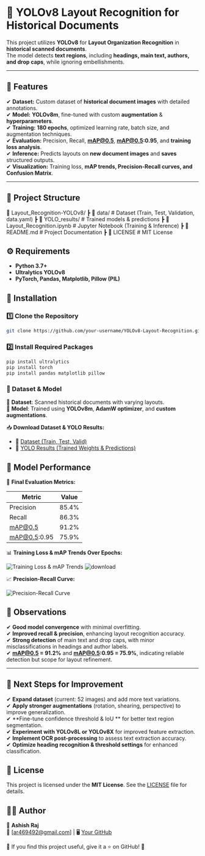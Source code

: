 # 📝 YOLOv8 Layout Recognition for Historical Documents  

This project utilizes **YOLOv8** for **Layout Organization Recognition** in **historical scanned documents**.  
The model detects **text regions**, including **headings, main text, authors, and drop caps**, while ignoring embellishments. 

---

## 🚀 Features  

✔ **Dataset:** Custom dataset of **historical document images** with detailed annotations.  
✔ **Model:** **YOLOv8m**, fine-tuned with custom **augmentation** & **hyperparameters**.  
✔ **Training:** **180 epochs**, optimized learning rate, batch size, and augmentation techniques.  
✔ **Evaluation:** Precision, Recall, **mAP@0.5**, **mAP@0.5:0.95**, and **training loss analysis**.  
✔ **Inference:** Predicts layouts on **new document images** and **saves** structured outputs.  
✔ **Visualization:** Training loss, **mAP trends, Precision-Recall curves, and Confusion Matrix**.  

---

## 📂 Project Structure  

📂 Layout_Recognition-YOLOv8/
┣ 📂 data/ # Dataset (Train, Test, Validation, data.yaml)
┣ 📂 YOLO_results/ # Trained models & predictions
┣ 📜 Layout_Recognition.ipynb # Jupyter Notebook (Training & Inference)
┣ 📜 README.md # Project Documentation
┣ 📜 LICENSE # MIT License

## ⚙️ Requirements  

- **Python 3.7+**  
- **Ultralytics YOLOv8**  
- **PyTorch, Pandas, Matplotlib, Pillow (PIL)**

## 🚀 Installation  

### 1️⃣ Clone the Repository  
```bash
git clone https://github.com/your-username/YOLOv8-Layout-Recognition.git
```
### 2️⃣ Install Required Packages
```bash
pip install ultralytics
pip install torch
pip install pandas matplotlib pillow
```

### 📜 Dataset & Model  
🔹 **Dataset**: Scanned historical documents with varying layouts.  
🔹 **Model**: Trained using **YOLOv8m**, **AdamW optimizer**, and **custom augmentations**.  

📥 **Download Dataset & YOLO Results:**  
- 📁 [Dataset (Train, Test, Valid)](https://drive.google.com/drive/folders/1tvZZfsfFHPlLx26hQEDGcEnAJ6h9g0wm?usp=drive_link)  
- 📁 [YOLO Results (Trained Weights & Predictions)](https://drive.google.com/drive/folders/1hjbZ72TodFKLEgVIRXIIpPbUUwb7eqom?usp=drive_link)  

## 🎯 Model Performance  

📌 **Final Evaluation Metrics:**  

| **Metric**    | **Value**  |
|--------------|-----------|
| Precision    | 85.4%     |
| Recall       | 86.3%     |
| mAP@0.5      | 91.2%     |
| mAP@0.5:0.95 | 75.9%     |

📊 **Training Loss & mAP Trends Over Epochs:**  

![Training Loss & mAP Trends](path/to/training_loss_map.png) ![download](https://github.com/user-attachments/assets/82e2b6ef-e2c8-4684-9735-b0061bd7f2b2)

📈 **Precision-Recall Curve:**  

![Precision-Recall Curve](path/to/precision_recall_curve.png)

## 🚀 Observations  
✔ **Good model convergence** with minimal overfitting.  
✔ **Improved recall & precision**, enhancing layout recognition accuracy.  
✔ **Strong detection** of main text and drop caps, with minor misclassifications in headings and author labels.  
✔ **mAP@0.5 = 91.2%** and **mAP@0.5:0.95 = 75.9%**, indicating reliable detection but scope for layout refinement.  

---

## 🔄 Next Steps for Improvement  
✔ **Expand dataset** (current: 52 images) and add more text variations.  
✔ **Apply stronger augmentations** (rotation, shearing, perspective) to improve generalization.  
✔ **Fine-tune confidence threshold & IoU ** for better text region segmentation.  
✔ **Experiment with YOLOv8L or YOLOv8X** for improved feature extraction.  
✔ **Implement OCR post-processing** to assess text extraction accuracy.  
✔ **Optimize heading recognition & threshold settings** for enhanced classification.  

## 📜 License  
This project is licensed under the **MIT License**. See the [LICENSE](LICENSE) file for details.  

## 👨‍💻 Author  
📌 **Ashish Raj**  
📧 [ar469492@gmail.com] | 🖥️ [Your GitHub](https://github.com/your-username)  

🔹 If you find this project useful, give it a ⭐ on GitHub! 🚀  
